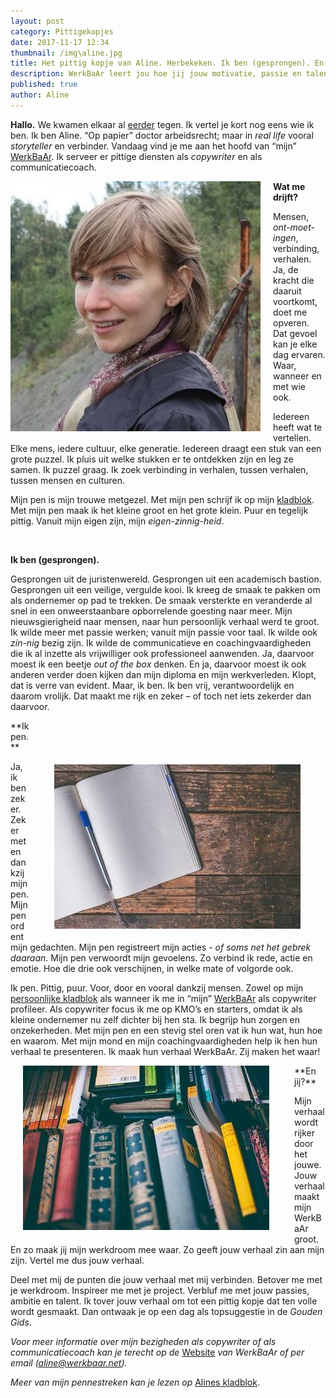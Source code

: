 ```yaml
---
layout: post
category: Pittigekopjes
date: 2017-11-17 12:34
thumbnail: /img\aline.jpg
title: Het pittig kopje van Aline. Herbekeken. Ik ben (gesprongen). En ik pen. Vertel me jouw verhaal. (jg. 1, afl. 17)
description: WerkBaAr leert jou hoe jij jouw motivatie, passie en talent onder woorden brengt en hoe je jouw werkdroom verwerkt tot een WerkBaAr verhaal.
published: true
author: Aline
---
```


**Hallo.** We kwamen elkaar al [eerder](http://werkbaar.net/2017/08/04/aline/) tegen. Ik vertel je kort nog eens wie ik ben. Ik ben Aline. “Op papier” doctor arbeidsrecht; maar in *real life* vooral *storyteller* en verbinder. Vandaag vind je me aan het hoofd van “mijn” [WerkBaAr](http://werkbaar.net). Ik serveer er pittige diensten als *copywriter* en als communicatiecoach.

<img alt="Aline" class="img-responsive" style="float: left;margin:0 20px 15px 0" src="/img\aline.jpg">

**Wat me drijft?**

Mensen, *ont-moet-ingen*, verbinding, verhalen. Ja, de kracht die daaruit voortkomt, doet me opveren. Dat gevoel kan je elke dag ervaren. Waar, wanneer en met wie ook.

Iedereen heeft wat te vertellen. Elke mens, iedere cultuur, elke generatie. Iedereen draagt een stuk van een grote puzzel. Ik pluis uit welke stukken er te ontdekken zijn en leg ze samen. Ik puzzel graag. Ik zoek verbinding in verhalen, tussen verhalen, tussen mensen en culturen.

Mijn pen is mijn trouwe metgezel. Met mijn pen schrijf ik op mijn [kladblok](https://alineskladblok.wordpress.com/). Met mijn pen maak ik het kleine groot en het grote klein. Puur en tegelijk pittig. Vanuit mijn eigen zijn, mijn *eigen-zinnig-heid*.

<br>

**Ik ben (gesprongen).**

Gesprongen uit de juristenwereld. Gesprongen uit een academisch bastion. Gesprongen uit een veilige, vergulde kooi. Ik kreeg de smaak te pakken om als ondernemer op pad te trekken. De smaak versterkte en veranderde al snel in een onweerstaanbare opborrelende goesting naar meer. Mijn nieuwsgierigheid naar mensen, naar hun persoonlijk verhaal werd te groot. Ik wilde meer met passie werken; vanuit mijn passie voor taal. Ik wilde ook *zin-nig* bezig zijn. Ik wilde de communicatieve en coachingvaardigheden die ik al inzette als vrijwilliger ook professioneel aanwenden. Ja, daarvoor moest ik een beetje *out of the box* denken. En ja, daarvoor moest ik ook anderen verder doen kijken dan mijn diploma en mijn werkverleden. Klopt, dat is verre van evident. Maar, ik ben. Ik ben vrij, verantwoordelijk en daarom vrolijk. Dat maakt me rijk en zeker – of toch net iets zekerder dan daarvoor.

<img alt="boek1" class="img-responsive" style="float: right;margin:70px 40px 15px 40px" src="/img\boek1.jpg">
**Ik pen.**

Ja, ik ben zeker. Zeker met en dankzij mijn pen. Mijn pen ordent mijn gedachten. Mijn pen registreert mijn acties - *of soms net het gebrek daaraan*. Mijn pen verwoordt mijn gevoelens. Zo verbind ik rede, actie en emotie. Hoe die drie ook verschijnen, in welke mate of volgorde ook.

Ik pen. Pittig, puur. Voor, door en vooral dankzij mensen. Zowel op mijn [persoonlijke kladblok](https://alineskladblok.wordpress.com/) als wanneer ik me in “mijn” [WerkBaAr](http://werkbaar.net) als copywriter profileer. Als copywriter focus ik me op KMO’s en starters, omdat ik als kleine ondernemer nu zelf dichter bij hen sta. Ik begrijp hun zorgen en onzekerheden. Met mijn pen en een stevig stel oren vat ik hun wat, hun hoe en waarom. Met mijn mond en mijn coachingvaardigheden help ik hen hun verhaal te presenteren. Ik maak hun verhaal WerkBaAr. Zij maken het waar!

<img alt="boek2" class="img-responsive" style="float: left;margin:0 40px 15px 20px" src="/img\boek2.jpg">
**En jij?**

Mijn verhaal wordt rijker door het jouwe. Jouw verhaal maakt mijn WerkBaAr groot. En zo maak jij mijn werkdroom mee waar. Zo geeft jouw verhaal zin aan mijn zijn. Vertel me dus jouw verhaal.

Deel met mij de punten die jouw verhaal met mij verbinden. Betover me met je werkdroom. Inspireer me met je project. Verbluf me met jouw passies, ambitie en talent. Ik tover jouw verhaal om tot een pittig kopje dat ten volle wordt gesmaakt. Dan ontwaak je op een dag als topsuggestie in de *Gouden Gids*.



*Voor meer informatie over mijn bezigheden als copywriter of als communicatiecoach kan je terecht op de* [Website](http://werkbaar.net) *van WerkBaAr of per email (aline@werkbaar.net).*

*Meer van mijn pennestreken kan je lezen op* [Alines kladblok](https://alineskladblok.wordpress.com/).
